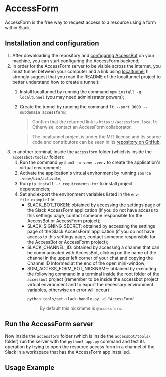 # AccessForm

AccessForm is the free way to request access to a resource using a form within Slack.

## Installation and configuration

1. After downloading the repository and [configuring AccessBot](https://github.com/strongdm/accessbot) on your machine, you can start configuring the AccessForm backend;
3. In order for the AccessForm server to be visible across the internet, you must tunnel between your computer and a link using [localtunnel](https://github.com/localtunnel/localtunnel) (I strongly suggest that you read the README of the localtunnel project to better understand how to create a tunnel):
    1. Install localtunnel by running the command `npm install -g localtunnel` (you may need administrator powers);
    2. Create the tunnel by running the command `lt --port 3000 --subdomain accessform`;
        > Confirm that the returned link is `https://accessform.loca.lt`. Otherwise, contact an AccessForm collaborator.
        
        > The localtunnel project is under the MIT license and its source code and contributors can be seen in its [repository on GitHub](https://github.com/localtunnel/localtunnel).
4. In another terminal, inside the `accessform` folder (which is inside the `accessbot/tools/` folder):
    1. Run the command `python3 -m venv .venv` to create the application's virtual environment;
    2. Activate the application's virtual environment by running `source .venv/bin/activate`;
    3. Run `pip install -r requirements.txt` to install project dependencies;
    4. Set and export the environment variables listed in the `env-file.example` file:
        - SLACK_BOT_TOKEN: obtained by accessing the settings page of the Slack AccessForm application (if you do not have access to this settings page, contact someone responsible for the AccessBot or AccessForm project);
        - SLACK_SIGNING_SECRET: obtained by accessing the settings page of the Slack AccessForm application (if you do not have access to this settings page, contact someone responsible for the AccessBot or AccessForm project);
        - SLACK_CHANNEL_ID: obtained by accessing a channel that can be communicated with AccessBot, clicking on the name of the channel in the upper left corner of your chat and copying the Channel ID informed at the end of the open mini-window;
        - SDM_ACCESS_FORM_BOT_NICKNAME: obtained by executing the following command in a terminal inside the root folder of the `accessbot` project (remember to be inside the accessbot project virtual environment and to export the necessary environment variables, otherwise an error will occur) :
            ```shell
            python tools/get-slack-handle.py -d "AccessForm"
            ```
            > By default this nickname is `@accessform`.

## Run the AccessForm server 

Now inside the `accessform` folder (which is inside the `accessbot/tools/` folder) run the server with the `python3 app.py` command and test its operation by trying to open the resource access form in a channel of the Slack in a workspace that has the AccessForm app installed.

## Usage Example
